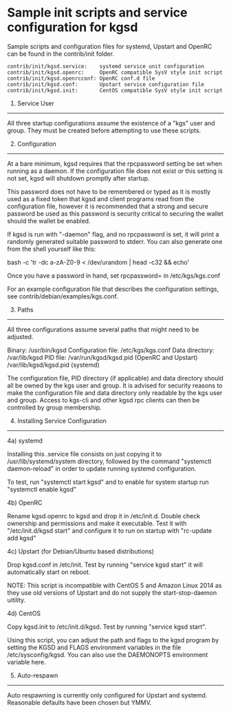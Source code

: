 Sample init scripts and service configuration for kgsd
==========================================================

Sample scripts and configuration files for systemd, Upstart and OpenRC
can be found in the contrib/init folder.

    contrib/init/kgsd.service:    systemd service unit configuration
    contrib/init/kgsd.openrc:     OpenRC compatible SysV style init script
    contrib/init/kgsd.openrcconf: OpenRC conf.d file
    contrib/init/kgsd.conf:       Upstart service configuration file
    contrib/init/kgsd.init:       CentOS compatible SysV style init script

1. Service User
---------------------------------

All three startup configurations assume the existence of a "kgs" user
and group.  They must be created before attempting to use these scripts.

2. Configuration
---------------------------------

At a bare minimum, kgsd requires that the rpcpassword setting be set
when running as a daemon.  If the configuration file does not exist or this
setting is not set, kgsd will shutdown promptly after startup.

This password does not have to be remembered or typed as it is mostly used
as a fixed token that kgsd and client programs read from the configuration
file, however it is recommended that a strong and secure password be used
as this password is security critical to securing the wallet should the
wallet be enabled.

If kgsd is run with "-daemon" flag, and no rpcpassword is set, it will
print a randomly generated suitable password to stderr.  You can also
generate one from the shell yourself like this:

bash -c 'tr -dc a-zA-Z0-9 < /dev/urandom | head -c32 && echo'

Once you have a password in hand, set rpcpassword= in /etc/kgs/kgs.conf

For an example configuration file that describes the configuration settings,
see contrib/debian/examples/kgs.conf.

3. Paths
---------------------------------

All three configurations assume several paths that might need to be adjusted.

Binary:              /usr/bin/kgsd
Configuration file:  /etc/kgs/kgs.conf
Data directory:      /var/lib/kgsd
PID file:            /var/run/kgsd/kgsd.pid (OpenRC and Upstart)
                     /var/lib/kgsd/kgsd.pid (systemd)

The configuration file, PID directory (if applicable) and data directory
should all be owned by the kgs user and group.  It is advised for security
reasons to make the configuration file and data directory only readable by the
kgs user and group.  Access to kgs-cli and other kgsd rpc clients
can then be controlled by group membership.

4. Installing Service Configuration
-----------------------------------

4a) systemd

Installing this .service file consists on just copying it to
/usr/lib/systemd/system directory, followed by the command
"systemctl daemon-reload" in order to update running systemd configuration.

To test, run "systemctl start kgsd" and to enable for system startup run
"systemctl enable kgsd"

4b) OpenRC

Rename kgsd.openrc to kgsd and drop it in /etc/init.d.  Double
check ownership and permissions and make it executable.  Test it with
"/etc/init.d/kgsd start" and configure it to run on startup with
"rc-update add kgsd"

4c) Upstart (for Debian/Ubuntu based distributions)

Drop kgsd.conf in /etc/init.  Test by running "service kgsd start"
it will automatically start on reboot.

NOTE: This script is incompatible with CentOS 5 and Amazon Linux 2014 as they
use old versions of Upstart and do not supply the start-stop-daemon uitility.

4d) CentOS

Copy kgsd.init to /etc/init.d/kgsd. Test by running "service kgsd start".

Using this script, you can adjust the path and flags to the kgsd program by
setting the KGSD and FLAGS environment variables in the file
/etc/sysconfig/kgsd. You can also use the DAEMONOPTS environment variable here.

5. Auto-respawn
-----------------------------------

Auto respawning is currently only configured for Upstart and systemd.
Reasonable defaults have been chosen but YMMV.
